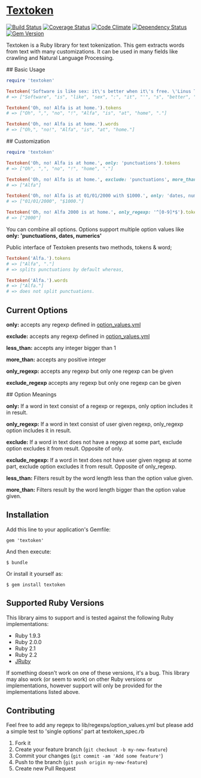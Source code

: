 # [Textoken](//github.com/manorie/textoken)

[![Build Status](https://travis-ci.org/manorie/textoken.svg?branch=development)](https://travis-ci.org/manorie/textoken?branch=development)
[![Coverage Status](https://coveralls.io/repos/manorie/textoken/badge.svg?branch=development&service=github)](https://coveralls.io/github/manorie/textoken?branch=development)
[![Code Climate](https://codeclimate.com/github/manorie/textoken/badges/gpa.svg)](https://codeclimate.com/github/manorie/textoken)
[![Dependency Status](https://gemnasium.com/manorie/textoken.svg)](https://gemnasium.com/manorie/textoken)
[![Gem Version](https://badge.fury.io/rb/textoken.svg)](http://badge.fury.io/rb/textoken)

Textoken is a Ruby library for text tokenization. This gem extracts words from text with many customizations. It can be used in many fields like crawling and Natural Language Processing.

## Basic Usage

```ruby
require 'textoken'

Textoken('Software is like sex: it\'s better when it\'s free. \'Linus Tolvards\'').tokens
# => ["Software", "is", "like", "sex", ":", "it", "'", "s", "better", "when", "it", "'", "s", "free", ".", "'", "Linus", "Tolvards", "'"]

Textoken('Oh, no! Alfa is at home.').tokens
# => ["Oh", ",", "no", "!", "Alfa", "is", "at", "home", "."]

Textoken('Oh, no! Alfa is at home.').words
# => ["Oh,", "no!", "Alfa", "is", "at", "home."]
```

## Customization

```ruby
require 'textoken'

Textoken('Oh, no! Alfa is at home.', only: 'punctuations').tokens
# => ["Oh", ",", "no", "!", "home", "."]

Textoken('Oh, no! Alfa is at home.', exclude: 'punctuations', more_than: 3).tokens
# => ["Alfa"]

Textoken('Oh, no! Alfa is at 01/01/2000 with $1000.', only: 'dates, numerics').words
# => ["01/01/2000", "$1000."]

Textoken('Oh, no! Alfa 2000 is at home.', only_regexp: '^[0-9]*$').tokens
# => ["2000"]
```

You can combine all options. Options support multiple option values like **only: 'punctuations, dates, numerics'**

Public interface of Textoken presents two methods, tokens & word;

```ruby
Textoken('Alfa.').tokens 
# => ["Alfa", "."]
# => splits punctuations by default whereas,

Textoken('Alfa.').words 
# => ["Alfa."]
# => does not split punctuations.
```

## Current Options

**only:** accepts any regexp defined in [option_values.yml](//github.com/manorie/textoken/blob/development/lib/textoken/regexps/option_values.yml)

**exclude:** accepts any regexp defined in [option_values.yml](https://github.com/manorie/textoken/blob/development/lib/textoken/regexps/option_values.yml)

**less_than:** accepts any integer bigger than 1

**more_than:** accepts any positive integer

**only_regexp:** accepts any regexp but only one regexp can be given

**exclude_regexp** accepts any regexp but only one regexp can be given

## Option Meanings

**only:** If a word in text consist of a regexp or regexps, only option includes it in result.

**only_regexp:** If a word in text consist of user given regexp, only_regexp option includes it in result.

**exclude:** If a word in text does not have a regexp at some part, exclude option excludes it from result. Opposite of only.

**exclude_regexp:** If a word in text does not have user given regexp at some part, exclude option excludes it from result. Opposite of only_regexp.

**less_than:** Filters result by the word length less than the option value given.

**more_than:** Filters result by the word length bigger than the option value given.


## Installation

Add this line to your application's Gemfile:

    gem 'textoken'

And then execute:

    $ bundle

Or install it yourself as:

    $ gem install textoken


## Supported Ruby Versions

This library aims to support and is tested against the following Ruby
implementations:

* Ruby 1.9.3
* Ruby 2.0.0
* Ruby 2.1
* Ruby 2.2
* [JRuby](http://jruby.org/)

If something doesn't work on one of these versions, it's a bug.
This library may also work (or seem to work) on other Ruby versions or implementations, however support will only be provided for the implementations listed above.

## Contributing

Feel free to add any regepx to lib/regexps/option_values.yml but please add a simple test to 'single options' part at textoken_spec.rb

1. Fork it
2. Create your feature branch (`git checkout -b my-new-feature`)
3. Commit your changes (`git commit -am 'Add some feature'`)
4. Push to the branch (`git push origin my-new-feature`)
5. Create new Pull Request
